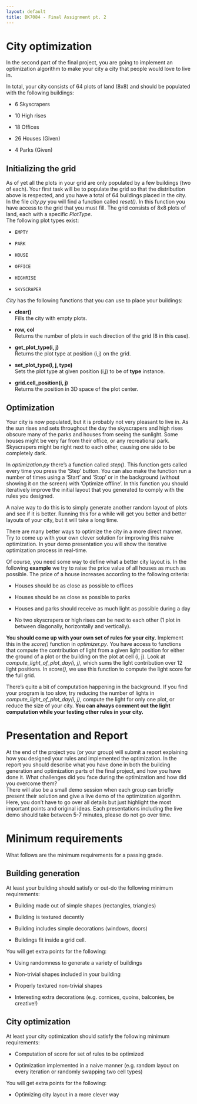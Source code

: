 ```yaml
---
layout: default
title: BK7084 - Final Assignment pt. 2
---
```


# City optimization

In the second part of the final project, you are going to implement an
optimization algorithm to make your city a city that people would love
to live in.

In total, your city consists of 64 plots of land (8x8) and should be
populated with the following buildings:

  - 6 Skyscrapers

  - 10 High rises

  - 18 Offices

  - 26 Houses (Given)

  - 4 Parks (Given)

## Initializing the grid

As of yet all the plots in your grid are only populated by a few
buildings (two of each). Your first task will be to populate the grid so
that the distribution above is respected, and you have a total of 64
buildings placed in the city. In the file *city.py* you will find a
function called *reset()*. In this function you have access to the grid
that you must fill. The grid consists of 8x8 plots of land, each with a
specific *PlotType*.  
The following plot types exist:  

  - `EMPTY`

  - `PARK`

  - `HOUSE`

  - `OFFICE`

  - `HIGHRISE`

  - `SKYSCRAPER`

*City* has the following functions that you can use to place your
buildings:

  - **clear()**  
    Fills the city with empty plots.

  - **row, col**  
    Returns the number of plots in each direction of the grid (8 in this
    case).

  - **get\_plot\_type(i, j)**  
    Returns the plot type at position (i,j) on the grid.

  - **set\_plot\_type(i, j, type)**  
    Sets the plot type at given position (i,j) to be of **type**
    instance.

  - **grid.cell\_position(i, j)**  
    Returns the position in 3D space of the plot center.

## Optimization

Your city is now populated, but it is probably not very pleasant to live
in. As the sun rises and sets throughout the day the skyscrapers and
high rises obscure many of the parks and houses from seeing the
sunlight. Some houses might be very far from their office, or any
recreational park. Skyscrapers might be right next to each other,
causing one side to be completely dark.

In *optimization.py* there’s a function called *step()*. This function
gets called every time you press the ‘Step’ button. You can also make
the function run a number of times using a ‘Start’ and ‘Stop’ or in the
background (without showing it on the screen) with ‘Optimize offline’.
In this function you should iteratively improve the initial layout that
you generated to comply with the rules you designed.

A naive way to do this is to simply generate another random layout of
plots and see if it is better. Running this for a while will get you
better and better layouts of your city, but it will take a long time.

There are many better ways to optimize the city in a more direct manner.
Try to come up with your own clever solution for improving this naive
optimization. In your demo presentation you will show the iterative
optimization process in real-time.

Of course, you need some way to define what a better city layout is. In
the following **example** we try to raise the price value of all houses
as much as possible. The price of a house increases according to the
following criteria:  

  - Houses should be as close as possible to offices

  - Houses should be as close as possible to parks

  - Houses and parks should receive as much light as possible during a
    day

  - No two skyscrapers or high rises can be next to each other (1 plot
    in between diagonally, horizontally and vertically).

**You should come up with your own set of rules for your city.**
Implement this in the *score()* function in *optimizer.py*. You have
access to functions that compute the contribution of light from a given
light position for either the ground of a plot or the building on the
plot at cell (i, j). Look at *compute\_light\_of\_plot\_day(i, j)*,
which sums the light contribution over 12 light positions. In *score()*,
we use this function to compute the light score for the full grid.

There’s quite a bit of computation happening in the background. If you
find your program is too slow, try reducing the number of lights in
*compute\_light\_of\_plot\_day(i, j)*, compute the light for only one
plot, or reduce the size of your city. **You can always comment out the
light computation while your testing other rules in your city.**

# Presentation and Report

At the end of the project you (or your group) will submit a report
explaining how you designed your rules and implemented the optimization.
In the report you should describe what you have done in both the
building generation and optimization parts of the final project, and how
you have done it. What challenges did you face during the optimization
and how did you overcome them?  
There will also be a small demo session when each group can briefly
present their solution and give a live demo of the optimization
algorithm. Here, you don’t have to go over all details but just
highlight the most important points and original ideas. Each
presentations including the live demo should take between 5-7 minutes,
please do not go over time.  

# Minimum requirements

What follows are the minimum requirements for a passing grade.

## Building generation

At least your building should satisfy or out-do the following minimum
requirements:

  - Building made out of simple shapes (rectangles, triangles)

  - Building is textured decently

  - Building includes simple decorations (windows, doors)

  - Buildings fit inside a grid cell.

You will get extra points for the following:

  - Using randomness to generate a variety of buildings

  - Non-trivial shapes included in your building

  - Properly textured non-trivial shapes

  - Interesting extra decorations (e.g. cornices, quoins, balconies, be
    creative\!)

## City optimization

At least your city optimization should satisfy the following minimum
requirements:

  - Computation of score for set of rules to be optimized

  - Optimization implemented in a naive manner (e.g. random layout on
    every iteration or randomly swapping two cell types)

You will get extra points for the following:

  - Optimizing city layout in a more clever way
